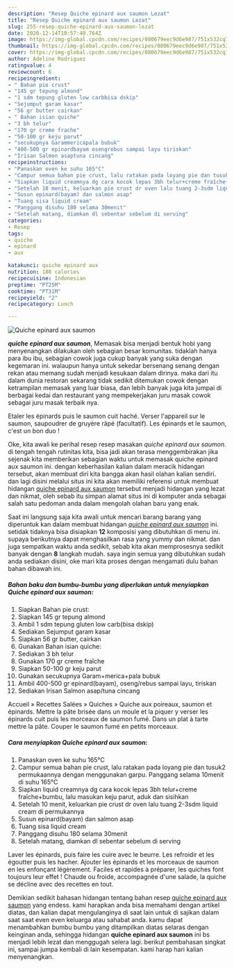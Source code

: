 ```yaml
---
description: "Resep Quiche epinard aux saumon Lezat"
title: "Resep Quiche epinard aux saumon Lezat"
slug: 255-resep-quiche-epinard-aux-saumon-lezat
date: 2020-12-14T10:57:40.764Z
image: https://img-global.cpcdn.com/recipes/080679eec9d6e987/751x532cq70/quiche-epinard-aux-saumon-foto-resep-utama.jpg
thumbnail: https://img-global.cpcdn.com/recipes/080679eec9d6e987/751x532cq70/quiche-epinard-aux-saumon-foto-resep-utama.jpg
cover: https://img-global.cpcdn.com/recipes/080679eec9d6e987/751x532cq70/quiche-epinard-aux-saumon-foto-resep-utama.jpg
author: Adeline Rodriguez
ratingvalue: 4
reviewcount: 6
recipeingredient:
- " Bahan pie crust"
- "145 gr tepung almond"
- "1 sdm tepung gluten low carbbisa dskip"
- "Sejumput garam kasar"
- "56 gr butter cairkan"
- " Bahan isian quiche"
- "3 bh telur"
- "170 gr creme frache"
- "50-100 gr keju parut"
- "secukupnya Garammericapala bubuk"
- "400-500 gr epinardbayam osengrebus sampai layu tiriskan"
- "Irisan Salmon asaptuna cincang"
recipeinstructions:
- "Panaskan oven ke suhu 165°C"
- "Campur semua bahan pie crust, lalu ratakan pada loyang pie dan tusuk2 permukaannya dengan menggunakan garpu. Panggang selama 10menit di suhu 165°C"
- "Siapkan liquid creamnya dg cara kocok lepas 3bh telur+creme fraîche+bumbu, lalu masukan keju parut, aduk dan sisihkan"
- "Setelah 10 menit, keluarkan pie crust dr oven lalu tuang 2-3sdm liquid cream di permukannya"
- "Susun epinard(bayam) dan salmon asap"
- "Tuang sisa liquid cream"
- "Panggang disuhu 180 selama 30menit"
- "Setelah matang, diamkan dl sebentar sebelum di serving"
categories:
- Resep
tags:
- quiche
- epinard
- aux

katakunci: quiche epinard aux 
nutrition: 188 calories
recipecuisine: Indonesian
preptime: "PT25M"
cooktime: "PT31M"
recipeyield: "2"
recipecategory: Lunch

---
```



![Quiche epinard aux saumon](https://img-global.cpcdn.com/recipes/080679eec9d6e987/751x532cq70/quiche-epinard-aux-saumon-foto-resep-utama.jpg)

<b><i>quiche epinard aux saumon</i></b>, Memasak bisa menjadi bentuk hobi yang menyenangkan dilakukan oleh sebagian besar komunitas. tidaklah hanya para ibu ibu, sebagian cowok juga cukup banyak yang suka dengan kegemaran ini. walaupun hanya untuk sekedar bersenang senang dengan rekan atau memang sudah menjadi kesukaan dalam dirinya. maka dari itu dalam dunia restoran sekarang tidak sedikit ditemukan cowok dengan ketrampilan memasak yang luar biasa, dan lebih banyak juga kita jumpai di berbagai kedai dan restaurant yang mempekerjakan juru masak cowok sebagai juru masak terbaik nya.

Etaler les épinards puis le saumon cuit haché. Verser l&#39;appareil sur le saumon, saupoudrer de gruyère râpé (facultatif). Les épinards et le saumon, c&#39;est un bon duo !

Oke, kita awali ke perihal resep resep masakan <i>quiche epinard aux saumon</i>. di tengah tengah rutinitas kita, bisa jadi akan terasa menggembirakan jika sejenak kita memberikan sebagian waktu untuk memasak quiche epinard aux saumon ini. dengan keberhasilan kalian dalam meracik hidangan tersebut, akan membuat diri kita bangga akan hasil olahan kalian sendiri. dan lagi disini melalui situs ini kita akan memiliki referensi untuk membuat hidangan <u>quiche epinard aux saumon</u> tersebut menjadi hidangan yang lezat dan nikmat, oleh sebab itu simpan alamat situs ini di komputer anda sebagai salah satu pedoman anda dalam mengolah olahan baru yang enak.


Saat ini langsung saja kita awali untuk mencari barang barang yang diperuntuk kan dalam membuat hidangan <u><i>quiche epinard aux saumon</i></u> ini. setidak tidaknya bisa disiapkan <b>12</b> komposisi yang dibutuhkan di menu ini. supaya berikutnya dapat menghasilkan rasa yang yummy dan nikmat. dan juga sempatkan waktu anda sedikit, sebab kita akan memprosesnya sedikit banyak dengan <b>8</b> langkah mudah. saya ingin semua yang dibutuhkan sudah anda sediakan disini, oke mari kita proses dengan mengamati dulu bahan bahan dibawah ini.

<!--inarticleads1-->

##### Bahan baku dan bumbu-bumbu yang diperlukan untuk menyiapkan Quiche epinard aux saumon:

1. Siapkan  Bahan pie crust:
1. Siapkan 145 gr tepung almond
1. Ambil 1 sdm tepung gluten low carb(bisa dskip)
1. Sediakan Sejumput garam kasar
1. Siapkan 56 gr butter, cairkan
1. Gunakan  Bahan isian quiche:
1. Sediakan 3 bh telur
1. Gunakan 170 gr creme fraîche
1. Siapkan 50-100 gr keju parut
1. Gunakan secukupnya Garam+merica+pala bubuk
1. Ambil 400-500 gr epinard(bayam), oseng/rebus sampai layu, tiriskan
1. Sediakan Irisan Salmon asap/tuna cincang


Accueil » Recettes Salées » Quiches » Quiche aux poireaux, saumon et épinards. Mettre la pâte brisée dans un moule et la piquer y verser les épinards cuit puis les morceaux de saumon fumé. Dans un plat à tarte mettre la pâte. Couper le saumon fumé en petits morceaux. 

<!--inarticleads2-->

##### Cara menyiapkan Quiche epinard aux saumon:

1. Panaskan oven ke suhu 165°C
1. Campur semua bahan pie crust, lalu ratakan pada loyang pie dan tusuk2 permukaannya dengan menggunakan garpu. Panggang selama 10menit di suhu 165°C
1. Siapkan liquid creamnya dg cara kocok lepas 3bh telur+creme fraîche+bumbu, lalu masukan keju parut, aduk dan sisihkan
1. Setelah 10 menit, keluarkan pie crust dr oven lalu tuang 2-3sdm liquid cream di permukannya
1. Susun epinard(bayam) dan salmon asap
1. Tuang sisa liquid cream
1. Panggang disuhu 180 selama 30menit
1. Setelah matang, diamkan dl sebentar sebelum di serving


Laver les épinards, puis faire les cuire avec le beurre. Les refroidir et les égoutter puis les hacher. Ajouter les épinards et les morceaux de saumon en les enfonçant légèrement. Faciles et rapides à préparer, les quiches font toujours leur effet ! Chaude ou froide, accompagnée d&#39;une salade, la quiche se décline avec des recettes en tout. 

Demikian sedikit bahasan hidangan tentang bahan resep <u>quiche epinard aux saumon</u> yang endess. kami harapkan anda bisa memahami dengan artikel diatas, dan kalian dapat mengulanginya di saat lain untuk di sajikan dalam saat saat even even keluarga atau sahabat anda. kamu dapat menambahkan bumbu bumbu yang ditampilkan diatas selaras dengan keinginan anda, sehingga hidangan <b>quiche epinard aux saumon</b> ini bs menjadi lebih lezat dan menggugah selera lagi. berikut pembahasan singkat ini, sampai jumpa kembali di lain kesempatan. kami harap hari kalian menyenangkan.
